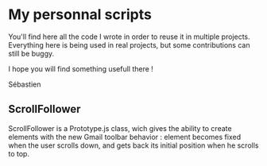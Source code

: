 # My personnal scripts

You'll find here all the code I wrote in order to reuse it in multiple projects. Everything here is being used
in real projects, but some contributions can still be buggy.

I hope you will find something usefull there !

Sébastien

## ScrollFollower

ScrollFollower is a Prototype.js class, wich gives the ability to create elements with the new Gmail toolbar behavior : 
element becomes fixed when the user scrolls down, and gets back its initial position when he scrolls to top.